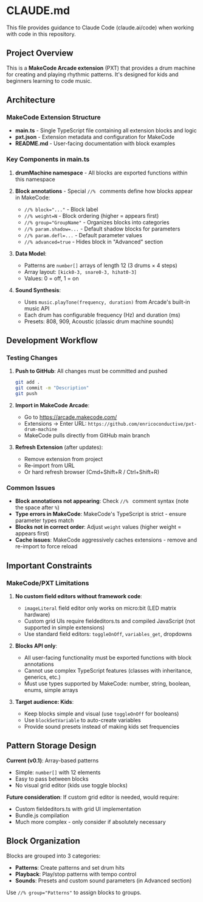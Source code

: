 # CLAUDE.md

This file provides guidance to Claude Code (claude.ai/code) when working with code in this repository.

## Project Overview

This is a **MakeCode Arcade extension** (PXT) that provides a drum machine for creating and playing rhythmic patterns. It's designed for kids and beginners learning to code music.

## Architecture

### MakeCode Extension Structure

- **main.ts** - Single TypeScript file containing all extension blocks and logic
- **pxt.json** - Extension metadata and configuration for MakeCode
- **README.md** - User-facing documentation with block examples

### Key Components in main.ts

1. **drumMachine namespace** - All blocks are exported functions within this namespace
2. **Block annotations** - Special `//% ` comments define how blocks appear in MakeCode:
   - `//% block="..."` - Block label
   - `//% weight=N` - Block ordering (higher = appears first)
   - `//% group="GroupName"` - Organizes blocks into categories
   - `//% param.shadow=...` - Default shadow blocks for parameters
   - `//% param.defl=...` - Default parameter values
   - `//% advanced=true` - Hides block in "Advanced" section

3. **Data Model**:
   - Patterns are `number[]` arrays of length 12 (3 drums × 4 steps)
   - Array layout: `[kick0-3, snare0-3, hihat0-3]`
   - Values: 0 = off, 1 = on

4. **Sound Synthesis**:
   - Uses `music.playTone(frequency, duration)` from Arcade's built-in music API
   - Each drum has configurable frequency (Hz) and duration (ms)
   - Presets: 808, 909, Acoustic (classic drum machine sounds)

## Development Workflow

### Testing Changes

1. **Push to GitHub**: All changes must be committed and pushed
   ```bash
   git add .
   git commit -m "Description"
   git push
   ```

2. **Import in MakeCode Arcade**:
   - Go to https://arcade.makecode.com/
   - Extensions → Enter URL: `https://github.com/enricoconductive/pxt-drum-machine`
   - MakeCode pulls directly from GitHub main branch

3. **Refresh Extension** (after updates):
   - Remove extension from project
   - Re-import from URL
   - Or hard refresh browser (Cmd+Shift+R / Ctrl+Shift+R)

### Common Issues

- **Block annotations not appearing**: Check `//% ` comment syntax (note the space after `%`)
- **Type errors in MakeCode**: MakeCode's TypeScript is strict - ensure parameter types match
- **Blocks not in correct order**: Adjust `weight` values (higher weight = appears first)
- **Cache issues**: MakeCode aggressively caches extensions - remove and re-import to force reload

## Important Constraints

### MakeCode/PXT Limitations

1. **No custom field editors without framework code**:
   - `imageLiteral` field editor only works on micro:bit (LED matrix hardware)
   - Custom grid UIs require fieldeditors.ts and compiled JavaScript (not supported in simple extensions)
   - Use standard field editors: `toggleOnOff`, `variables_get`, dropdowns

2. **Blocks API only**:
   - All user-facing functionality must be exported functions with block annotations
   - Cannot use complex TypeScript features (classes with inheritance, generics, etc.)
   - Must use types supported by MakeCode: number, string, boolean, enums, simple arrays

3. **Target audience: Kids**:
   - Keep blocks simple and visual (use `toggleOnOff` for booleans)
   - Use `blockSetVariable` to auto-create variables
   - Provide sound presets instead of making kids set frequencies

## Pattern Storage Design

**Current (v0.1)**: Array-based patterns
- Simple: `number[]` with 12 elements
- Easy to pass between blocks
- No visual grid editor (kids use toggle blocks)

**Future consideration**: If custom grid editor is needed, would require:
- Custom fieldeditors.ts with grid UI implementation
- Bundle.js compilation
- Much more complex - only consider if absolutely necessary

## Block Organization

Blocks are grouped into 3 categories:
- **Patterns**: Create patterns and set drum hits
- **Playback**: Play/stop patterns with tempo control
- **Sounds**: Presets and custom sound parameters (in Advanced section)

Use `//% group="Patterns"` to assign blocks to groups.
